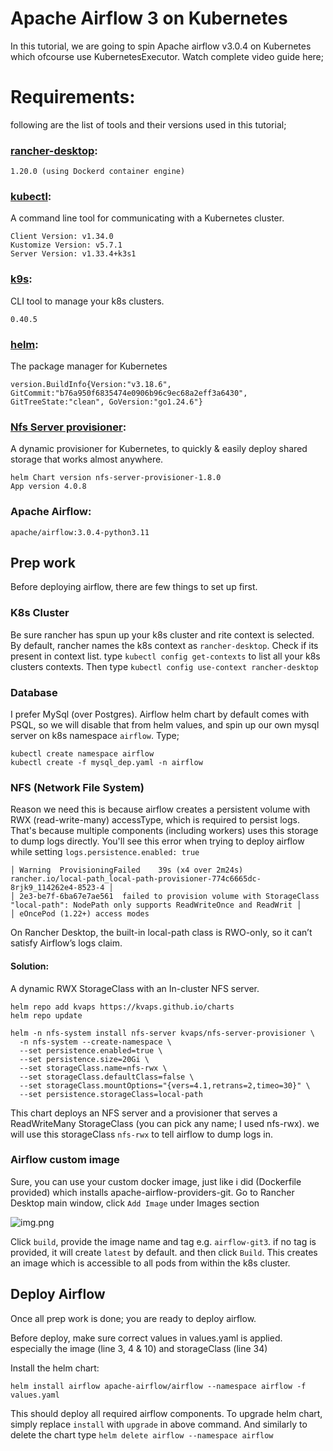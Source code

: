 # Apache Airflow 3 on Kubernetes 

In this tutorial, we are going to spin Apache airflow v3.0.4 on Kubernetes which ofcourse use KubernetesExecutor. 
Watch complete video guide here;

# Requirements: 

following are the list of tools and their versions used in this tutorial; 
### [rancher-desktop](https://rancherdesktop.io/): 

```1.20.0 (using Dockerd container engine)```

### [kubectl](https://kubernetes.io/docs/reference/kubectl/): 
A command line tool for communicating with a Kubernetes cluster.
```
Client Version: v1.34.0
Kustomize Version: v5.7.1
Server Version: v1.33.4+k3s1
```

### [k9s](https://k9scli.io/): 
CLI tool to manage your k8s clusters.

```0.40.5```


### [helm](https://helm.sh/): 
The package manager for Kubernetes

```version.BuildInfo{Version:"v3.18.6", GitCommit:"b76a950f6835474e0906b96c9ec68a2eff3a6430", GitTreeState:"clean", GoVersion:"go1.24.6"}```

### [Nfs Server provisioner](https://artifacthub.io/packages/helm/kvaps/nfs-server-provisioner): 
A dynamic provisioner for Kubernetes, to quickly & easily deploy shared storage that works almost anywhere.

```
helm Chart version nfs-server-provisioner-1.8.0
App version 4.0.8
```

### Apache Airflow: 

```
apache/airflow:3.0.4-python3.11
```

## Prep work
Before deploying airflow, there are few things to set up first. 

### K8s Cluster
Be sure rancher has spun up your k8s cluster and rite context is selected. By default, rancher names the k8s context as `rancher-desktop`. Check if its present in context list. type `kubectl config get-contexts` to list all your k8s clusters contexts.
Then type `kubectl config use-context rancher-desktop`

### Database
I prefer MySql (over Postgres). Airflow helm chart by default comes with PSQL, so we will disable that from helm values, 
and spin up our own mysql server on k8s namespace `airflow`. Type;

```
kubectl create namespace airflow
kubectl create -f mysql_dep.yaml -n airflow
```

### NFS (Network File System)
Reason we need this is because airflow creates a persistent volume with RWX (read-write-many) accessType, which is required to persist logs. 
That's because multiple components (including workers) uses this storage to dump logs directly. You'll see this error when trying to deploy airflow 
while setting `logs.persistence.enabled: true`

```
│ Warning  ProvisioningFailed    39s (x4 over 2m24s)  rancher.io/local-path_local-path-provisioner-774c6665dc-8rjk9_114262e4-8523-4 │
│ 2e3-be7f-6ba67e7ae561  failed to provision volume with StorageClass "local-path": NodePath only supports ReadWriteOnce and ReadWrit │
│ eOncePod (1.22+) access modes 
```

On Rancher Desktop, the built-in local-path class is RWO-only, so it can’t satisfy Airflow’s logs claim. 

#### Solution: 
A dynamic RWX StorageClass with an In-cluster NFS server.

```
helm repo add kvaps https://kvaps.github.io/charts
helm repo update

helm -n nfs-system install nfs-server kvaps/nfs-server-provisioner \     
  -n nfs-system --create-namespace \
  --set persistence.enabled=true \
  --set persistence.size=20Gi \
  --set storageClass.name=nfs-rwx \
  --set storageClass.defaultClass=false \
  --set storageClass.mountOptions="{vers=4.1,retrans=2,timeo=30}" \
  --set persistence.storageClass=local-path 
```

This chart deploys an NFS server and a provisioner that serves a ReadWriteMany StorageClass (you can pick any name; I used nfs-rwx). 
we will use this storageClass `nfs-rwx` to tell airflow to dump logs in. 

### Airflow custom image
Sure, you can use your custom docker image, just like i did (Dockerfile provided) which installs apache-airflow-providers-git.
Go to Rancher Desktop main window, click `Add Image` under Images section

![img.png](rancher-docker-images.png)

Click `build`, provide the image name and tag e.g. `airflow-git3`. if no tag is provided, it will create `latest` by default. 
and then click `Build`. This creates an image which is accessible to all pods from within the k8s cluster. 

## Deploy Airflow

Once all prep work is done; you are ready to deploy airflow. 

Before deploy, make sure correct values in values.yaml is applied. especially the image (line 3, 4 & 10) and storageClass (line 34)

Install the helm chart:

```
helm install airflow apache-airflow/airflow --namespace airflow -f values.yaml
```

This should deploy all required airflow components.
To upgrade helm chart, simply replace `install` with `upgrade` in above command. And similarly to delete the chart type `helm delete airflow --namespace airflow`









